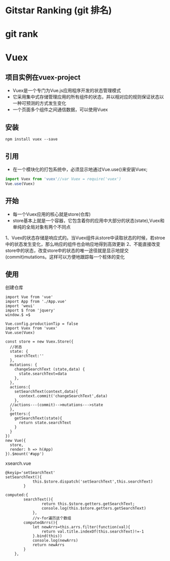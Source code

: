 # Gitstar Ranking (git 排名)

# git rank

# Vuex

## 项目实例在vuex-project
	
- Vuex是一个专门为Vue.js应用程序开发的状态管理模式
- 它采用集中式存储管理应用的所有组件的状态，并以相对应的规则保证状态以一种可预测的方式发生变化
- 一个页面多个组件之间通信数据，可以使用Vuex

## 安装

`npm install vuex --save`

## 引用

- 在一个模块化的打包系统中，必须显示地通过Vue.use()来安装Vuex;

```main.js
import Vuex from 'vuex'//var Vuex = require('vuex')
Vue.use(Vuex)
```
## 开始
	
- 每一个Vuex应用的核心就是store(仓库)
- store基本上就是一个容器，它包含着你的应用中大部分的状态(state),Vuex和单纯的全局对象有两个不同点

1、Vuex的状态存储是响应式的。当Vuex组件从store中读取状态的时候，若stroe中的状态发生变化，那么响应的组件也会响应地得到高效更新
2、不能直接改变store中的状态，改变store中的状态的唯一途径就是显示地提交(commit)mutations。这样可以方便地跟踪每一个桩体的变化

## 使用

创建仓库
```
import Vue from 'vue'
import App from './App.vue'
import 'weui'
import $ from 'jquery'
window.$ =$

Vue.config.productionTip = false
import Vuex from 'vuex'
Vue.use(Vuex)

const store = new Vuex.Store({
  //状态
  state: {
    searchText:''
  },
  mutations: {
    changeSearchText (state,data) {
      state.searchText=data
    },
  },
  actions:{
    setSearchText(context,data){
      context.commit('changeSearchText',data)
    },
  //actions---(commit)-->mutations--->state
  },
  getters:{
    getSearchText(state){
      return state.searchText
    }
  }
})
new Vue({
  store,
  render: h => h(App)
}).$mount('#app')

```

xsearch.vue
```
@keyip='setSearchText'
setSearchText(){
            this.$store.dispatch('setSearchText',this.searchText)
        }

```

```
computed:{
        searchText(){
                return this.$store.getters.getSearchText;
                console.log(this.$store.getters.getSearchText)
            },
            //v-for遍历这个数组
        computedArrs(){
            let newArrs=this.arrs.filter(function(val){
                return val.title.indexOf(this.searchText)!=-1
            }.bind(this))
            console.log(newArrs)
            return newArrs
        }
    },

```
